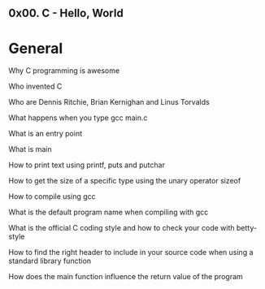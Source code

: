 ## 0x00. C - Hello, World

# General

Why C programming is awesome

Who invented C

Who are Dennis Ritchie, Brian Kernighan and Linus Torvalds

What happens when you type gcc main.c

What is an entry point

What is main

How to print text using printf, puts and putchar

How to get the size of a specific type using the unary operator sizeof

How to compile using gcc

What is the default program name when compiling with gcc

What is the official C coding style and how to check your code with betty-style

How to find the right header to include in your source code when using a standard library function

How does the main function influence the return value of the program

